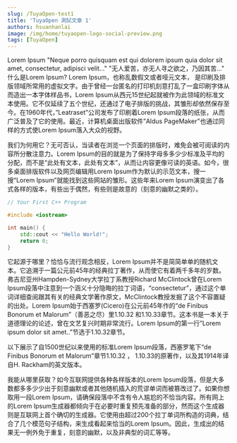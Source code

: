```yaml
---
slug: /TuyaOpen-test1
title: 'TuyaOpen 測試文章 1'
authors: hsuanhanlai
image: /img/home/tuyaopen-logo-social-preview.png
tags: [TuyaOpen]
---
```


Lorem Ipsum "Neque porro quisquam est qui dolorem ipsum quia dolor sit amet, consectetur, adipisci velit..." "无人爱苦，亦无人寻之欲之，乃因其苦..." 什么是Lorem Ipsum? Lorem Ipsum，也称乱数假文或者哑元文本， 是印刷及排版领域所常用的虚拟文字。由于曾经一台匿名的打印机刻意打乱了一盒印刷字体从而造出一本字体样品书，Lorem Ipsum从西元15世纪起就被作为此领域的标准文本使用。它不仅延续了五个世纪，还通过了电子排版的挑战，其雏形却依然保存至今。在1960年代，”Leatraset”公司发布了印刷着Lorem Ipsum段落的纸张，从而广泛普及了它的使用。最近，计算机桌面出版软件”Aldus PageMaker”也通过同样的方式使Lorem Ipsum落入大众的视野。

我们为何用它？无可否认，当读者在浏览一个页面的排版时，难免会被可阅读的内容所分散注意力。Lorem Ipsum的目的就是为了保持字母多多少少标准及平均的分配，而不是“此处有文本，此处有文本”，从而让内容更像可读的英语。如今，很多桌面排版软件以及网页编辑用Lorem Ipsum作为默认的示范文本，搜一搜“Lorem Ipsum”就能找到这些网站的雏形。这些年来Lorem Ipsum演变出了各式各样的版本，有些出于偶然，有些则是故意的（刻意的幽默之类的）。

```Cpp
// Your First C++ Program

#include <iostream>

int main() {
    std::cout << "Hello World!";
    return 0;
}
```

它起源于哪里？恰恰与流行观念相反，Lorem Ipsum并不是简简单单的随机文本。它追溯于一篇公元前45年的经典拉丁著作，从而使它有着两千多年的岁数。弗吉尼亚州Hampden-Sydney大学拉丁系教授Richard McClintock曾在Lorem Ipsum段落中注意到一个涵义十分隐晦的拉丁词语，“consectetur”，通过这个单词详细查阅跟其有关的经典文学著作原文，McClintock教授发掘了这个不容置疑的出处。Lorem Ipsum始于西塞罗(Cicero)在公元前45年作的“de Finibus Bonorum et Malorum”（善恶之尽）里1.10.32 和1.10.33章节。这本书是一本关于道德理论的论述，曾在文艺复兴时期非常流行。Lorem Ipsum的第一行”Lorem ipsum dolor sit amet..”节选于1.10.32章节。

以下展示了自1500世纪以来使用的标准Lorem Ipsum段落，西塞罗笔下“de Finibus Bonorum et Malorum”章节1.10.32 ， 1.10.33的原著作，以及其1914年译自H. Rackham的英文版本。

我能从哪里获取？如今互联网提供各种各样版本的Lorem Ipsum段落，但是大多数都多多少少出于刻意幽默或者其他随机插入的荒谬单词而被篡改过了。如果你想取用一段Lorem Ipsum，请确保段落中不含有令人尴尬的不恰当内容。所有网上的Lorem Ipsum生成器都倾向于在必要时重复预先准备的部分，然而这个生成器则是互联网上首个确切的生成器。它使用由超过200个拉丁单词所构造的词典，结合了几个模范句子结构，来生成看起来恰当的Lorem Ipsum。因此，生成出的结果无一例外免于重复，刻意的幽默，以及非典型的词汇等等。

